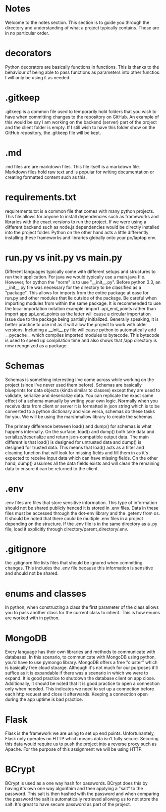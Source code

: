 # Notes
Welcome to the notes section. This section is to guide you through the directory and understanding of what a project typically contains. These are in no particular order.

# decorators
Python decorators are basically functions in functions. This is thanks to the behaviour of being able to pass functions as parameters into other functios. I will only be using it as needed.

# .gitkeep
.gitkeep is a common file used to temporarily hold folders that you wish to have when committing changes to the repository on GitHub. An example of this would be say I am working on the backend (server) part of the project and the client folder is empty. If I still wish to have this folder show on the GitHub repository, the .gitkeep file will be kept.

# .md
.md files are are markdown files. This file itself is a markdown file. Markdown files hold raw text and is popular for writing documentation or creating formatted content such as this.

# requirements.txt
requirements.txt is a common file that comes with many python projects. This file allows for anyone to install dependencies such as frameworks and libraries with the exact versions to run the project. If we were using a different backend such as node.js dependencies would be directly installed into the project folder. Python on the other hand acts a little differently installing these frameworks and libraries globally onto your pc/laptop env.

# run.py vs __init__.py vs main.py
Different languages typically come with different setups and structures to run their application. For java we would typically use a main.java file. However, for python the "norm" is to use "\_\_init\_\_.py". Before python 3.3, an \_\_init\_\_.py file was necessary for the directory to be classified as a "package". This allows for imports from the entire package at ease for run.py and other modules that lie outside of the package. Be careful when importing modules from within the same package. It is recommended to use the local importation notation example:
import .api_end_points rather than import app.api_end_points as the latter will cause a circular importation issue due to the package being partially initialized. Generally speaking, it is better practice to use init as it will allow the project to work with older versions. Including a \_\_init\_\_.py file will cause python to automatically add \_\_pycache\_\_ which compiles imported modules to bytecode. This bytecode is used to speed up compilation time and also shows that /app directory is now recognized as a package.

# Schemas
Schemas is something interesting I've come across while working on the project (since I've never used them before). Schemas are basically blueprints for data objects (kinda similar to classes) except they are used to validate, serialize and deserialize data. You can replicate the exact same effect of a schema manually by writing your own logic. Normally when you receive data from client or server it is formatted in json string which is to be converted to a python dictionary and vice versa, schemas do these tasks for you. We will be using the marshmallow library to create the schemas. 

The primary difference between load() and dump() for schemas is what happens internally. On the surface, load() and dump() both take data and serialize/deserialize and return json-compatible output data. The main different is that load() is designed for untrusted data and dump() is designed for trusted data. This means that load() acts as a filter and cleaning function that will look for missing fields and fill them in as it's expected to receive input data which can have missing fields. On the other hand, dump() assumes all the data fields exists and will clean the remaining data to ensure it can be returned to the client.

# .env
.env files are files that store sensitive information. This type of information should not be shared publicly henced it is stored in .env files. Data in these files must be accessed through the dot-env library and the .getenv from os. It should be noted that there could be multiple .env files in a project depending on the structure. If the .env file is in the same directory as a .py file, load it explicitly through directory/parent_directory/.env.

# .gitignore
the .gitignore file lists files that should be ignored when committing changes. This includes the .env file because this information is sensitive and should not be shared.

# enums and classes
In python, when constructing a class the first parameter of the class allows you to pass another class for the current class to inherit. This is how enums are worked with in python. 

# MongoDB
Every language has their own libraries and methods to communicate with databases. In this scenario, to communicate with MongoDB using python, you'd have to use pymongo library. MongoDB offers a free "cluster" which is basically free cloud stoarge. Although it's not much for our purposes it'll suffice as it is expandable if there was a scenario in which we were to expand. It is good practice to shutdown the database client on app close. Additionally, it should be noted that it is good practice to open a connection only when needed. This indicates we need to set up a connection before each http request and close it afterwards. Keeping a connection open during the app uptime is bad practice.

# Flask
Flask is the framework we are using to set up end points. Unfortunantely, Flask only operates on HTTP which means data isn't fully secure. Securing this data would require us to push the project into a reverse proxy such as Apache. For the purpose of this assignment we will be using HTTP.

# BCrypt
BCrypt is used as a one way hash for passwords. BCrypt does this by having it's own one way algorithim and then applying a "salt" to the password. This salt is then hashed with the password and when comparing the password the salt is automatically retrieved allowing us to not store the salt. It's great to have secure password as part of the project. 